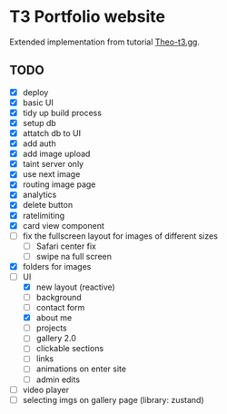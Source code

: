 # T3 Portfolio website 

Extended implementation from tutorial [Theo-t3.gg](https://www.youtube.com/watch?v=d5x0JCZbAJs).

## TODO

- [x] deploy
- [x] basic UI
- [x] tidy up build process 
- [x] setup db
- [x] attatch db to UI
- [x] add auth
- [x] add image upload
- [x] taint server only
- [x] use next image 
- [x] routing image page
- [x] analytics
- [x] delete button
- [x] ratelimiting
- [x] card view component
- [ ] fix the fullscreen layout for images of different sizes
    - [ ] Safari center fix
    - [ ] swipe na full screen  
- [x] folders for images
- [ ] UI 
    - [x] new layout (reactive)
    - [ ] background
    - [ ] contact form
    - [x] about me
    - [ ] projects
    - [ ] gallery 2.0
    - [ ] clickable sections
    - [ ] links
    - [ ] animations on enter site
    - [ ] admin edits
- [ ] video player
- [ ] selecting imgs on gallery page (library: zustand)
